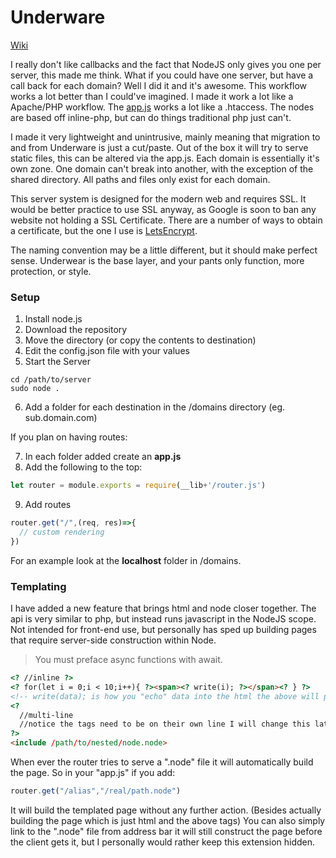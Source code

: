 # Underware
[Wiki](https://github.com/parmleyhunt/Underware/wiki)

I really don't like callbacks and the fact that NodeJS only gives you one per server, this made me think. What if you could have one server, but have a call back for each domain? Well I did it and it's awesome. This workflow works a lot better than I could've imagined. I made it work a lot like a Apache/PHP workflow. The [app.js](https://github.com/parmleyhunt/Underware/wiki#appjs) works a lot like a .htaccess. The nodes are based off inline-php, but can do things traditional php just can't.

I made it very lightweight and unintrusive, mainly meaning that migration to and from Underware is just a cut/paste. Out of the box it will try to serve static files, this can be altered via the app.js. Each domain is essentially it's own zone. One domain can't break into another, with the exception of the shared directory. All paths and files only exist for each domain.

This server system is designed for the modern web and requires SSL. It would be better practice to use SSL anyway, as Google is soon to ban any website not holding a SSL Certificate. There are a number of ways to obtain a certificate, but the one I use is [LetsEncrypt](https://letsencrypt.org).

The naming convention may be a little different, but it should make perfect sense. Underwear is the base layer, and your pants only function, more protection, or style.

### Setup

1. Install node.js
2. Download the repository
3. Move the directory (or copy the contents to destination)
4. Edit the config.json file with your values
5. Start the Server
```
cd /path/to/server
sudo node .
```
6. Add a folder for each destination in the /domains directory (eg. sub.domain.com)

If you plan on having routes:

7. In each folder added create an **app.js**
8. Add the following to the top:
```JavaScript
let router = module.exports = require(__lib+'/router.js')
```
9. Add routes
```JavaScript
router.get("/",(req, res)=>{
  // custom rendering
})
```

For an example look at the **localhost** folder in /domains.

### Templating

I have added a new feature that brings html and node closer together. The api is very similar to php, but instead runs javascript in the NodeJS scope. Not intended for front-end use, but personally has sped up building pages that require server-side construction within Node. 

> You must preface async functions with await.

```HTML
<? //inline ?>
<? for(let i = 0;i < 10;i++){ ?><span><? write(i); ?></span><? } ?>
<!-- write(data); is how you "echo" data into the html the above will print 10 spans all with index -->
<? 
  //multi-line
  //notice the tags need to be on their own line I will change this later, but as of right now
?>
<include /path/to/nested/node.node>
```

When ever the router tries to serve a ".node" file it will automatically build the page. So in your "app.js" if you add:
```JavaScript
router.get("/alias","/real/path.node")
```
It will build the templated page without any further action. (Besides actually building the page which is just html and the above tags)
You can also simply link to the ".node" file from address bar it will still construct the page before the client gets it, but I personally would rather keep this extension hidden.
